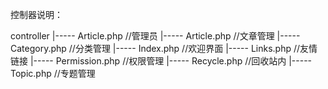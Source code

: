 控制器说明：

controller
    |----- Article.php      //管理员
    |----- Article.php      //文章管理
    |----- Category.php     //分类管理
    |----- Index.php        //欢迎界面
    |----- Links.php        //友情链接
    |----- Permission.php   //权限管理
    |----- Recycle.php      //回收站内
    |----- Topic.php        //专题管理